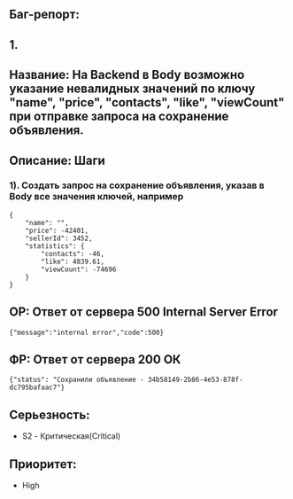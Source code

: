 ## Баг-репорт:
## 1. 
## Название: На Backend в Body возможно указание невалидных значений по ключу "name", "price", "contacts", "like", "viewCount" при отправке запроса на сохранение объявления.
## Описание:  Шаги
### 1). Создать запрос на сохранение объявления, указав в Body все значения ключей, например 
    {
        "name": "",
        "price": -42401,
        "sellerId": 3452,
        "statistics": {
            "contacts": -46,
            "like": 4839.61,
            "viewCount": -74696
        }
    }    
## ОР: Ответ от сервера 500 Internal Server Error
    {"message":"internal error","code":500}
## ФР: Ответ от сервера 200 ОК 
    {"status": "Сохранили объявление - 34b58149-2b86-4e53-878f-dc795bafaac7"}
## Серьезность: 
- S2 - Критическая(Critical)
## Приоритет:
- High
